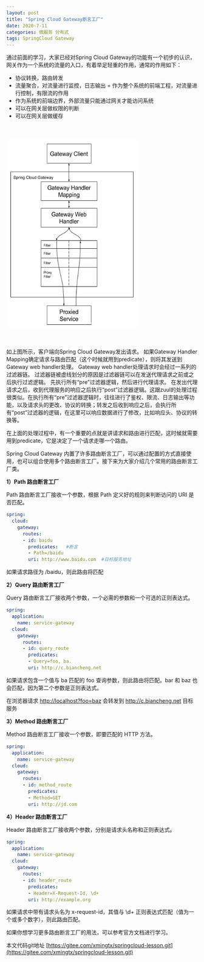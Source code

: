 ```yaml
---
layout: post
title: "Spring Cloud Gateway断言工厂"
date: 2020-7-11
categories: 微服务 分布式
tags: SpringCloud Gateway
--- 
```


通过前面的学习，大家已经对Spring Cloud Gateway的功能有一个初步的认识，网关作为一个系统的流量的入口，有着举足轻重的作用，通常的作用如下：

- 协议转换，路由转发
- 流量聚合，对流量进行监控，日志输出
= 作为整个系统的前端工程，对流量进行控制，有限流的作用
- 作为系统的前端边界，外部流量只能通过网关才能访问系统
- 可以在网关层做权限的判断
- 可以在网关层做缓存

<div style="width:350;height:500px;margin:50px auto;">
    <img alt="route.png" src="/images/route.png" width="350" height="500"/>
</div>

如上图所示，客户端向Spring Cloud Gateway发出请求。 如果Gateway Handler Mapping确定请求与路由匹配（这个时候就用到predicate），则将其发送到Gateway web handler处理。 Gateway web handler处理请求时会经过一系列的过滤器链。 过滤器链被虚线划分的原因是过滤器链可以在发送代理请求之前或之后执行过滤逻辑。 先执行所有“pre”过滤器逻辑，然后进行代理请求。 在发出代理请求之后，收到代理服务的响应之后执行“post”过滤器逻辑。这跟zuul的处理过程很类似。在执行所有“pre”过滤器逻辑时，往往进行了鉴权、限流、日志输出等功能，以及请求头的更改、协议的转换；转发之后收到响应之后，会执行所有“post”过滤器的逻辑，在这里可以响应数据进行了修改，比如响应头、协议的转换等。

在上面的处理过程中，有一个重要的点就是讲请求和路由进行匹配，这时候就需要用到predicate，它是决定了一个请求走哪一个路由。

Spring Cloud Gateway 内置了许多路由断言工厂，可以通过配置的方式直接使用，也可以组合使用多个路由断言工厂。接下来为大家介绍几个常用的路由断言工厂类。

**1）Path 路由断言工厂**

Path 路由断言工厂接收一个参数，根据 Path 定义好的规则来判断访问的 URI 是否匹配。

```yaml
spring:
  cloud:
    gateway:
      routes:
      - id: baidu
        predicates:   #断言
        - Path=/baidu
        uri: http://www.baidu.com  #目标服务地址
```
如果请求路径为 /baidu，则此路由将匹配

**2）Query 路由断言工厂**

Query 路由断言工厂接收两个参数，一个必需的参数和一个可选的正则表达式。

```yaml
spring:
  application:
    name: service-gateway
  cloud:
    gateway:
      routes:
      - id: query_route
        predicates:
        - Query=foo, ba.
        uri: http://c.biancheng.net
```
如果请求包含一个值与 ba 匹配的 foo 查询参数，则此路由将匹配。bar 和 baz 也会匹配，因为第二个参数是正则表达式。

在浏览器请求 [http://localhost?foo=baz](http://localhost?foo=baz) 会转发到 http://c.biancheng.net 目标服务

**3）Method 路由断言工厂**

Method 路由断言工厂接收一个参数，即要匹配的 HTTP 方法。

```yaml
spring:
  application:
    name: service-gateway
  cloud:
    gateway:
      routes:
      - id: method_route
        predicates:
        - Method=GET
        uri: http://jd.com
```

**4）Header 路由断言工厂**

Header 路由断言工厂接收两个参数，分别是请求头名称和正则表达式。

```yaml
spring:
  application:
    name: service-gateway
  cloud:
    gateway:
      routes:
      - id: header_route
        predicates:
        - Header=X-Request-Id, \d+
        uri: http://example.org
```

如果请求中带有请求头名为 x-request-id，其值与 \d+ 正则表达式匹配（值为一个或多个数字），则此路由匹配。


如果你想学习更多路由断言工厂的用法，可以参考官方文档进行学习。




本文代码git地址 [https://gitee.com/xmingtx/springcloud-lesson.git](https://gitee.com/xmingtx/springcloud-lesson.git)